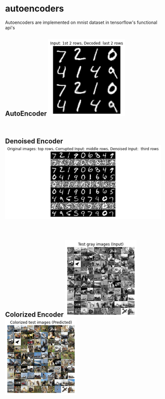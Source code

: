 # autoencoders

<p>Autoencoders are implemented on mnist dataset in tensorflow's functional api's</p>

<h2>AutoEncoder
<img src = "/img/mnist.png">
</h2>

<br>
<h2> Denoised Encoder
<img src = "/img/denoised.png">
</h2>

<br>
<h2> Colorized Encoder
<img src = "/img/color.png">
<img src = "/img/color1.png">
</h2>
